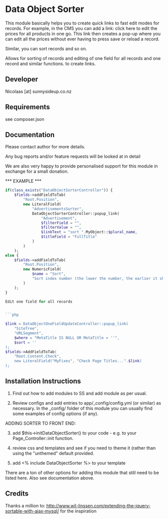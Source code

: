 Data Object Sorter
================================================================================

This module basically helps you to create quick links
to fast edit modes for records.  For example, in the CMS
you can add a link: click here to edit the prices for all products
in one go.  This link then creates a pop-up where you can edit all the
prices without ever having to press save or reload a record.

Similar, you can sort records and so on.

Allows for sorting of records and
editing of one field for all records
and one record and similar functions.
to create links.

Developer
-----------------------------------------------
Nicolaas [at] sunnysideup.co.nz


Requirements
-----------------------------------------------
see composer.json


Documentation
-----------------------------------------------
Please contact author for more details.

Any bug reports and/or feature requests will be
looked at in detail

We are also very happy to provide personalised support
for this module in exchange for a small donation.


*** EXAMPLE ***


```php
if(class_exists("DataObjectSorterController")) {
	$fields->addFieldToTab(
		"Root.Position",
		new LiteralField(
			"AdvertisementsSorter",
			DataObjectSorterController::popup_link(
				"Advertisement",
				$filterField = "",
				$filterValue = "",
				$linkText = "sort ".MyObject::$plural_name,
				$titleField = "FullTitle"
			)
		)
	);
else {
	$fields->addFieldToTab(
		"Root.Position",
		new NumericField(
			$name = "Sort",
			"Sort index number (the lower the number, the earlier it shows up)"
		)
	);
}

Edit one field for all records


```php

$link = DataObjectOneFieldUpdateController::popup_link(
	"SiteTree",
	"URLSegment",
	$where = "MetaTitle IS NULL OR MetaTitle = ''",
	$sort = ''
);
$fields->AddFieldToTab(
	"Root.Content.Check",
	new LiteralField("MyFixes", "Check Page Titles...".$link)
);

```




Installation Instructions
-----------------------------------------------
1. Find out how to add modules to SS and add module as per usual.

2. Review configs and add entries to app/_config/config.yml
(or similar) as necessary.
In the _config/ folder of this module
you can usually find some examples of config options (if any).

ADDING SORTER TO FRONT END:

3. add $this->initDataObjectSorter() to your code - e.g. to your
Page_Controller::init function.

4. review css and templates and see if you need to theme it
(rather than using the "unthemed" default provided.

5. add <% include DataObjectSorter %> to your template

There are a ton of other options for adding this module that still need
to be listed here. Also see documentation above.


Credits
-----------------------------------------------
Thanks a million to:
http://www.wil-linssen.com/extending-the-jquery-sortable-with-ajax-mysql/
for the inspiration

